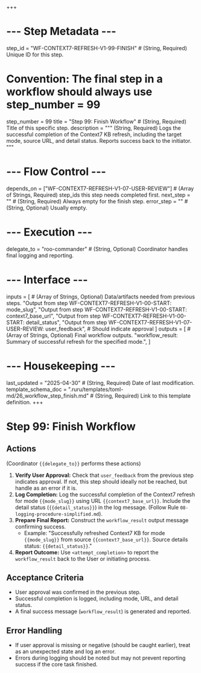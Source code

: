 +++
# --- Step Metadata ---
step_id = "WF-CONTEXT7-REFRESH-V1-99-FINISH" # (String, Required) Unique ID for this step.
# Convention: The final step in a workflow should always use step_number = 99
step_number = 99
title = "Step 99: Finish Workflow" # (String, Required) Title of this specific step.
description = """
(String, Required) Logs the successful completion of the Context7 KB refresh,
including the target mode, source URL, and detail status. Reports success back to the initiator.
"""

# --- Flow Control ---
depends_on = ["WF-CONTEXT7-REFRESH-V1-07-USER-REVIEW"] # (Array of Strings, Required) step_ids this step needs completed first.
next_step = "" # (String, Required) Always empty for the finish step.
error_step = "" # (String, Optional) Usually empty.

# --- Execution ---
delegate_to = "roo-commander" # (String, Optional) Coordinator handles final logging and reporting.

# --- Interface ---
inputs = [ # (Array of Strings, Optional) Data/artifacts needed from previous steps.
    "Output from step WF-CONTEXT7-REFRESH-V1-00-START: mode_slug",
    "Output from step WF-CONTEXT7-REFRESH-V1-00-START: context7_base_url",
    "Output from step WF-CONTEXT7-REFRESH-V1-00-START: detail_status",
    "Output from step WF-CONTEXT7-REFRESH-V1-07-USER-REVIEW: user_feedback", # Should indicate approval
]
outputs = [ # (Array of Strings, Optional) Final workflow outputs.
    "workflow_result: Summary of successful refresh for the specified mode.",
]

# --- Housekeeping ---
last_updated = "2025-04-30" # (String, Required) Date of last modification.
template_schema_doc = ".ruru/templates/toml-md/26_workflow_step_finish.md" # (String, Required) Link to this template definition.
+++

# Step 99: Finish Workflow

## Actions

(Coordinator `{{delegate_to}}` performs these actions)

1.  **Verify User Approval:** Check that `user_feedback` from the previous step indicates approval. If not, this step should ideally not be reached, but handle as an error if it is.
2.  **Log Completion:** Log the successful completion of the Context7 refresh for mode `{{mode_slug}}` using URL `{{context7_base_url}}`. Include the detail status (`{{detail_status}}`) in the log message. (Follow Rule `08-logging-procedure-simplified.md`).
3.  **Prepare Final Report:** Construct the `workflow_result` output message confirming success.
    *   Example: "Successfully refreshed Context7 KB for mode `{{mode_slug}}` from source `{{context7_base_url}}`. Source details status: `{{detail_status}}`."
4.  **Report Outcome:** Use `<attempt_completion>` to report the `workflow_result` back to the User or initiating process.

## Acceptance Criteria

*   User approval was confirmed in the previous step.
*   Successful completion is logged, including mode, URL, and detail status.
*   A final success message (`workflow_result`) is generated and reported.

## Error Handling

*   If user approval is missing or negative (should be caught earlier), treat as an unexpected state and log an error.
*   Errors during logging should be noted but may not prevent reporting success if the core task finished.